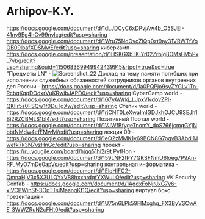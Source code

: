 # Arhipov-K.Y.
https://docs.google.com/document/d/1dLJDCyC6xDPvjAw4b_O5SJEI-41ny9Eg4hCv99nylcg/edit?usp=sharing
https://docs.google.com/document/d/1Wru75NdOvcZiQp0zt9ay31VRWTfVoOB09lbafXDSMwE/edit?usp=sharing
киберкамп- https://docs.google.com/presentation/d/1HSKGXbTKiYr02Zrblg8OMsFM5Px_7vbg/edit?usp=sharing&ouid=115068369949942439915&rtpof=true&sd=true
"Предметы LN" - ![Screenshot_22](https://github.com/user-attachments/assets/de7070ea-b3b1-45f6-8e7d-d333fd5bb84b)
Доклад на тему памяти погибших при исполнении служебных обязанностей сотрудников органов внутренних дел России - https://docs.google.com/document/d/1a0PQPjo9syZYGLv1Tn-RcbqKqqDOdxrVuKRwibJAPD0/edit?usp=sharing
CyberCamp world - https://docs.google.com/document/d/1G7yAWrkj_LJpxVNdovZPl-QKIlr5s0FSQw1f0DuTgXw/edit?usp=sharing
Степик world - https://docs.google.com/document/d/1rjCNT0LeXwaImIGDJxhOJCU9SEJh1Bj2RZCBMLS1bl4/edit?usp=sharing
Позитивный Портал world - https://docs.google.com/document/d/1VJWfBfygeTnomY_doS766jcmqGYjNbbtNMdw4efFMwM/edit?usp=sharing
лекция 09 - https://docs.google.com/document/d/1eO2zMMK1y69BCN8G7pqvB3Abdl1Jwefk7k3N7vzHnGc/edit?usp=sharing
проект - https://ru.yougile.com/board/hjqq51hi2r9t
PytHon - https://docs.google.com/document/d/159LNF2tPY7GKSFNmU6Ioeg7P9An-RF_MyO7mDe0apVs/edit?usp=sharing
контрольная информатика - https://docs.google.com/document/d/1EloHlFC2-QmnaHjV3x5X3ULQYxVB8hxxhrdqfYXWuLQ/edit?usp=sharing
VK Security Сonfab - https://docs.google.com/document/d/1AgdxFoNjrJxG7y6-xIVCBWinSf-3OpTTsiMaanqKt1Q/edit?usp=sharing
виртуал бокс презентация - https://docs.google.com/document/d/1U75n6LPk59FlMxghq_FX3ByVSCwAE_3WWZRuN2cFHt0/edit?usp=sharing
